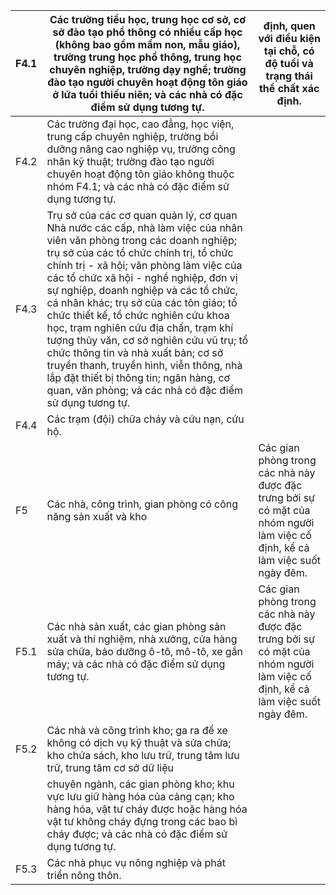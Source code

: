 | F4.1   | Các trường tiểu học, trung học cơ sở, cơ sở đào tạo phổ thông có nhiều cấp học (không bao gồm mầm non, mẫu giáo), trường trung học phổ thông, trung học chuyên nghiệp, trường dạy nghề; trường đào tạo người chuyên hoạt động tôn giáo ở lứa tuổi thiếu niên; và các nhà có đặc điểm sử dụng tương tự.                                                                                                                                                                                                                                                                                                                                                 | định, quen với điều kiện tại chỗ, có độ tuổi và trạng thái thể chất xác định.                                                |
|--------|--------------------------------------------------------------------------------------------------------------------------------------------------------------------------------------------------------------------------------------------------------------------------------------------------------------------------------------------------------------------------------------------------------------------------------------------------------------------------------------------------------------------------------------------------------------------------------------------------------------------------------------------------------|------------------------------------------------------------------------------------------------------------------------------|
| F4.2   | Các trường đại học, cao đẳng, học viện, trung cấp chuyên nghiệp, trường bồi dưỡng nâng cao nghiệp vụ, trường công nhân kỹ thuật; trường đào tạo người chuyên hoạt động tôn giáo không thuộc nhóm F4.1; và các nhà có đặc điểm sử dụng tương tự.                                                                                                                                                                                                                                                                                                                                                                                                        |                                                                                                                              |
| F4.3   | Trụ sở của các cơ quan quản lý, cơ quan Nhà nước các cấp, nhà làm việc của nhân viên văn phòng trong các doanh nghiệp; trụ sở của các tổ chức chính trị, tổ chức chính trị - xã hội; văn phòng làm việc của các tổ chức xã hội - nghề nghiệp, đơn vị sự nghiệp, doanh nghiệp và các tổ chức, cá nhân khác; trụ sở của các tôn giáo; tổ chức thiết kế, tổ chức nghiên cứu khoa học, trạm nghiên cứu địa chấn, trạm khí tượng thủy văn, cơ sở nghiên cứu vũ trụ; tổ chức thông tin và nhà xuất bản; cơ sở truyền thanh, truyền hình, viễn thông, nhà lắp đặt thiết bị thông tin; ngân hàng, cơ quan, văn phòng; và các nhà có đặc điểm sử dụng tương tự. |                                                                                                                              |
| F4.4   | Các trạm (đội) chữa cháy và cứu nạn, cứu hộ.                                                                                                                                                                                                                                                                                                                                                                                                                                                                                                                                                                                                           |                                                                                                                              |
| F5     | Các nhà, công trình, gian phòng có công năng sản xuất và kho                                                                                                                                                                                                                                                                                                                                                                                                                                                                                                                                                                                           | Các gian phòng trong các nhà này được đặc trưng bởi sự có mặt của nhóm người làm việc cố định, kể cả làm việc suốt ngày đêm. |
| F5.1   | Các nhà sản xuất, các gian phòng sản xuất và thí nghiệm, nhà xưởng, cửa hàng sửa chữa, bảo dưỡng ô-tô, mô-tô, xe gắn máy; và các nhà có đặc điểm sử dụng tương tự.                                                                                                                                                                                                                                                                                                                                                                                                                                                                                     | Các gian phòng trong các nhà này được đặc trưng bởi sự có mặt của nhóm người làm việc cố định, kể cả làm việc suốt ngày đêm. |
| F5.2   | Các nhà và công trình kho; ga ra để xe không có dịch vụ kỹ thuật và sửa chữa; kho chứa sách, kho lưu trữ, trung tâm lưu trữ, trung tâm cơ sở dữ liệu                                                                                                                                                                                                                                                                                                                                                                                                                                                                                                   |                                                                                                                              |
|        | chuyên ngành, các gian phòng kho; khu vực lưu giữ hàng hóa của cảng cạn; kho hàng hóa, vật tư cháy được hoặc hàng hóa vật tư không cháy đựng trong các bao bì cháy được; và các nhà có đặc điểm sử dụng tương tự.                                                                                                                                                                                                                                                                                                                                                                                                                                      |                                                                                                                              |
| F5.3   | Các nhà phục vụ nông nghiệp và phát triển nông thôn.                                                                                                                                                                                                                                                                                                                                                                                                                                                                                                                                                                                                   |                                                                                                                              |